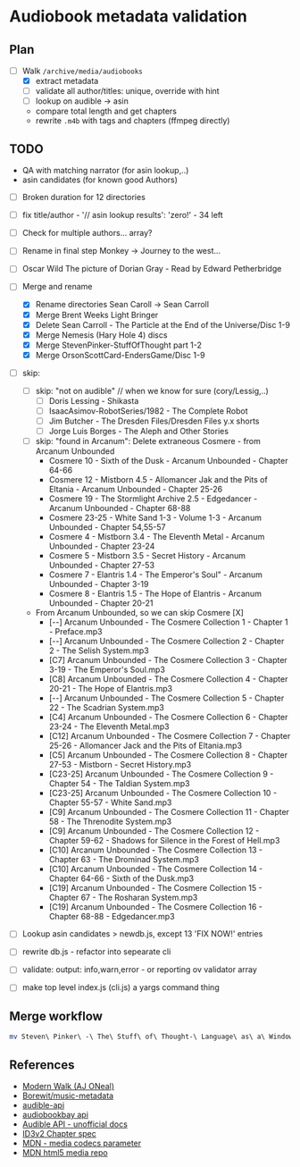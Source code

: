 # Audiobook metadata validation

## Plan

- [ ] Walk `/archive/media/audiobooks`
  - [x] extract metadata
  - [ ] validate all author/titles: unique, override with hint
  - [ ] lookup on audible -> asin
  - compare total length and get chapters
  - rewrite `.m4b` with tags and chapters (ffmpeg directly)

## TODO

- QA with matching narrator (for asin lookup,..)
- asin candidates (for known good Authors)
- [ ] Broken duration for 12 directories
- [ ] fix title/author - '// asin lookup results': 'zero!' - 34 left
- [ ] Check for multiple authors... array?
- [ ] Rename in final step Monkey -> Journey to the west...
- [ ] Oscar Wild The picture of Dorian Gray - Read by Edward Petherbridge
- [ ] Merge and rename
  - [x] Rename directories Sean Caroll -> Sean Carroll
  - [x] Merge Brent Weeks Light Bringer
  - [x] Delete Sean Carroll - The Particle at the End of the Universe/Disc 1-9
  - [x] Merge Nemesis (Hary Hole 4) discs
  - [x] Merge StevenPinker-StuffOfThought part 1-2
  - [x] Merge OrsonScottCard-EndersGame/Disc 1-9
- [ ] skip:
  - [ ] skip: "not on audible"  // when we know for sure (cory/Lessig,..)
    - [ ] Doris Lessing - Shikasta
    - [ ] IsaacAsimov-RobotSeries/1982 - The Complete Robot
    - [ ] Jim Butcher - The Dresden Files/Dresden Files y.x shorts
    - [ ] Jorge Luis Borges - The Aleph and Other Stories
  - [ ] skip: "found in Arcanum": Delete extraneous Cosmere - from Arcanum Unbounded
    - Cosmere 10 - Sixth of the Dusk - Arcanum Unbounded - Chapter 64-66
    - Cosmere 12 - Mistborn 4.5 - Allomancer Jak and the Pits of Eltania - Arcanum Unbounded - Chapter 25-26
    - Cosmere 19 - The Stormlight Archive 2.5 - Edgedancer - Arcanum Unbounded - Chapter 68-88
    - Cosmere 23-25 - White Sand 1-3 - Volume 1-3 - Arcanum Unbounded - Chapter 54,55-57
    - Cosmere 4 - Mistborn 3.4 - The Eleventh Metal - Arcanum Unbounded - Chapter 23-24
    - Cosmere 5 - Mistborn 3.5 - Secret History - Arcanum Unbounded - Chapter 27-53
    - Cosmere 7 - Elantris 1.4 - The Emperor's Soul" - Arcanum Unbounded - Chapter 3-19
    - Cosmere 8 - Elantris 1.5 - The Hope of Elantris - Arcanum Unbounded - Chapter 20-21
  - From Arcanum Unbounded, so we can skip Cosmere [X]
    - [--] Arcanum Unbounded - The Cosmere Collection 1 - Chapter 1 - Preface.mp3
    - [--] Arcanum Unbounded - The Cosmere Collection 2 - Chapter 2 - The Selish System.mp3
    - [C7] Arcanum Unbounded - The Cosmere Collection 3 - Chapter 3-19 - The Emperor's Soul.mp3
    - [C8] Arcanum Unbounded - The Cosmere Collection 4 - Chapter 20-21 - The Hope of Elantris.mp3
    - [--] Arcanum Unbounded - The Cosmere Collection 5 - Chapter 22 - The Scadrian System.mp3
    - [C4] Arcanum Unbounded - The Cosmere Collection 6 - Chapter 23-24 - The Eleventh Metal.mp3
    - [C12] Arcanum Unbounded - The Cosmere Collection 7 - Chapter 25-26 - Allomancer Jack and the Pits of Eltania.mp3
    - [C5] Arcanum Unbounded - The Cosmere Collection 8 - Chapter 27-53 - Mistborn - Secret History.mp3
    - [C23-25] Arcanum Unbounded - The Cosmere Collection 9 - Chapter 54 - The Taldian System.mp3
    - [C23-25] Arcanum Unbounded - The Cosmere Collection 10 - Chapter 55-57 - White Sand.mp3
    - [C9] Arcanum Unbounded - The Cosmere Collection 11 - Chapter 58 - The Threnodite System.mp3
    - [C9] Arcanum Unbounded - The Cosmere Collection 12 - Chapter 59-62 - Shadows for Silence in the Forest of Hell.mp3
    - [C10] Arcanum Unbounded - The Cosmere Collection 13 - Chapter 63 - The Drominad System.mp3
    - [C10] Arcanum Unbounded - The Cosmere Collection 14 - Chapter 64-66 - Sixth of the Dusk.mp3
    - [C19] Arcanum Unbounded - The Cosmere Collection 15 - Chapter 67 - The Rosharan System.mp3
    - [C19] Arcanum Unbounded - The Cosmere Collection 16 - Chapter 68-88 - Edgedancer.mp3

- [ ] Lookup asin candidates > newdb.js, except 13 'FIX NOW!' entries
- [ ] rewrite db.js - refactor into sepearate cli
- [ ] validate: output: info,warn,error - or reporting ov validator array
- [ ] make top level index.js (cli.js) a yargs command thing

## Merge workflow

```bash
mv Steven\ Pinker\ -\ The\ Stuff\ of\ Thought-\ Language\ as\ a\ Window\ into\ Human\ Nature\,\ Part\ */*mp3 .

```

## References

- [Modern Walk (AJ ONeal)](https://therootcompany.com/blog/fs-walk-for-node-js/)
- [Borewit/music-metadata](https://github.com/Borewit/music-metadata)
- [audible-api](https://github.com/book-tools/audible-api)
- [audiobookbay api](https://github.com/ValentinHLica/audiobookbay)
- [Audible API - unofficial docs](https://audible.readthedocs.io/en/latest/misc/external_api.html#products)
- [ID3v2 Chapter spec](https://id3.org/id3v2-chapters-1.0)
- [MDN - media codecs parameter](https://developer.mozilla.org/en-US/docs/Web/Media/Formats/codecs_parameter)
- [MDN html5 media repo](https://github.com/mdn/learning-area/tree/main/html/multimedia-and-embedding)
